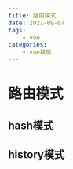 ```yaml
---
title: 路由模式
date: 2021-09-07
tags:
    - vue
categories:
    - vue基础
---
```


# 路由模式

## hash模式

## history模式



